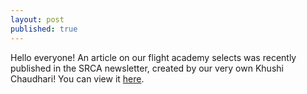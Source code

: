 ```yaml
---
layout: post
published: true
---
```

Hello everyone! An article on our flight academy selects was recently published in the SRCA newsletter, created by our very own Khushi Chaudhari! You can view it [here](https://view.publitas.com/srca/april-2021-srca-newsletter/page/44-45).
